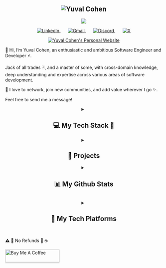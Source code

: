 <h2 align="center">
  <img src="https://readme-typing-svg.demolab.com?font=Fira+Code&size=35&duration=50&pause=3000&color=32de84&center=true&vCenter=true&width=500&height=50&lines=Yuval+Cohen;" alt="Yuval Cohen" />
</h2>
<p align="center">
  <a href="https://github.com/yuval-cohen-dev">
    <img src="https://readme-typing-svg.demolab.com/?lines=Software%20Engineer;Researcher%20and%20Developer;Lifelong%20Learner%20and%20Thinker&font=FiraCode%C2%A2er=true&width=440&height=45&color=DA70D6&vCenter=true&pause=1000&size=22" 
        />
    </a>
</p>
<p align="center">
    <a href="https://www.linkedin.com/in/yuval-cohen-dev">
        <img 
            alt="LinkedIn" 
            title="LinkedIn" 
            src="https://img.shields.io/badge/LinkedIn-0077B5?style=for-the-badge&logo=invision&logoColor=white"/>
    </a>
    &#8287;&#8287;&#8287;&#8287;&#8287;
    <a href="mailto:cohenyuval315@gmail.com">
        <img 
            alt="Gmail" 
            title="Email" 
            src="https://img.shields.io/badge/Gmail-B22222?style=for-the-badge&logo=gmail&logoColor=white"/>
    </a>    
    &#8287;&#8287;&#8287;&#8287;&#8287;          
    <a href="https://discord.com/users/355745340441362432">
        <img 
            alt="Discord" 
            title="Discord" 
            src="https://img.shields.io/badge/Discord-5865F2?style=for-the-badge&logo=discord&logoColor=white"/>
    </a>     
    &#8287;&#8287;&#8287;&#8287;&#8287;
    <a href="https://twitter.com/@YwblK">
        <img 
            alt="X" 
            title="X (formerly Twitter)" 
            src="https://img.shields.io/badge/twitter-000000?style=for-the-badge&logo=X&logoColor=white"/>
    </a> 
</p>

<p align="center">
<div align="center">
<a href="https://www.yuval-cohen.com" target="_blank">
    <img 
        alt="Yuval Cohen's Personal Website" 
        title="Yuval Cohen" 
        src="https://img.shields.io/badge/Personal%20Website-%20Y%20C%20-black?style=for-the-badge&logo=awwwards&logoColor=black&labelColor=91DD93"/>
    </a>
</div>
</p>
<div>
<p>
👋 Hi, I’m Yuval Cohen, an enthusiastic and ambitious Software Engineer and Developer ⚡️.
</p>

<p >
Jack of all trades 🃏, and a master of some, with cross-domain knowledge, deep understanding and expertise across various areas of software development.
</p>

<p >
🤝 I love to network, join new communities, and add value wherever I go ✨. 
</p>
<p >
 Feel free to send me a message!
 </p>
</div>    
<div align="center">
<details> 
    <summary>
        <h2>💻 My Tech Stack 📱</h2>
    </summary>
    </br>
    <p><span> 
        ⚠️ <strong>Important!</strong>
    </span>

⚠️ <strong>Important!</strong>: My tech stack follows a **top-left to bottom-right**. Please Keep this in mind as you explore!.
The Order hierarchy based , on 🏆 experience, 🚀 frequency of use, ❤️ preference, or 🎯 go-to choices. 

⚠️ <strong>Important!</strong>: This isn't a comprehensive list. Some lesser-known or use-case-specific technologies and libraries aren’t included here. Consider this a general overview of my main tools!

⚠️ <strong>Important!</strong>: Some sections may appear detailed or repetitive, but I assure you everything here is accurate and honest. While there are other topics I might explore in the future, I’ve only included skills and knowledge I have real experience with.
 This list reflects over decades of hands-on work in planning, designing, implementing, and testing, in addition to my bachelor’s degree.
</p>
</br>
<h3>
    👨‍💻 My Programming Languages
</h3>
</br>
<p>
    <a href="https://github.com/search?q=user%3Acohenyuval315+language%3Apython"><img alt="Python" src="https://img.shields.io/badge/Python-3776AB.svg?logo=python&logoColor=white"></a>
    <a href="https://github.com/search?q=user%3Acohenyuval315+language%3Ajavascript"><img alt="JavaScript" src="https://img.shields.io/badge/JavaScript-F7DF1E.svg?logo=javascript&logoColor=black"></a>
    <a href="https://github.com/search?q=user%3Acohenyuval315+language%3AtypeScript"><img alt="TypeScript" src="https://img.shields.io/badge/TypeScript-007ACC.svg?logo=typescript&logoColor=white"></a>
    <a href="https://github.com/search?q=user%3Acohenyuval315+language%3Ac"><img alt="C" src="https://custom-icon-badges.demolab.com/badge/C-00599C.svg?logo=c-in-hexagon&logoColor=white"></a>
    <a href="https://github.com/search?q=user%3Acohenyuval315+language%3Acpp"><img alt="C++" src="https://custom-icon-badges.demolab.com/badge/C++-00599C.svg?logo=cpp2&logoColor=white"></a>
    <a href="https://github.com/search?q=user%3Acohenyuval315+language%3Agolang"><img alt="Golang" src="https://img.shields.io/badge/Go-00ADD8.svg?logo=Go&logoColor=white"></a>
    <a href="https://github.com/search?q=user%3Acohenyuval315+language%3Ajava"><img alt="Java" src="https://custom-icon-badges.demolab.com/badge/Java-007396.svg?logo=java&logoColor=white"></a>
<a href="https://github.com/search?q=user%3Acohenyuval315+language%3Asql"><img alt="SQL" src="https://custom-icon-badges.demolab.com/badge/SQL-025E8C.svg?logo=database&logoColor=white"></a>    
    <a href="https://github.com/search?q=user%3Acohenyuval315+language%3Abash"><img alt="Bash" src="https://img.shields.io/badge/Bash-121011.svg?logo=gnu-bash&logoColor=white"></a>
    <a href="https://github.com/search?q=user%3Acohenyuval315+language%3Acsharp"><img alt="C#" src="https://custom-icon-badges.demolab.com/badge/C%23-68217A.svg?logo=cs2&logoColor=white"></a>
    <a href="https://github.com/search?q=user%3Acohenyuval315+language%3Scala"><img alt="Scala" src="https://custom-icon-badges.demolab.com/badge/Scala-DC322F.svg?logo=scala&logoColor=white"></a>    
    <a href="https://github.com/search?q=user%3Acohenyuval315+language%3Aassembly"><img alt="MIPS Assembly" src="https://custom-icon-badges.demolab.com/badge/Assembly-525252.svg?logo=asm-hex&logoColor=white"></a>
    </br>
    </br>    
    <h4> Markup and Data Formats</h4>
    <a href="https://github.com/search?q=user%3Acohenyuval315+language%3Amarkdown"><img alt="Markdown" src="https://img.shields.io/badge/Markdown-000000.svg?logo=markdown&logoColor=white"></a>    
    <a href="https://github.com/search?q=user%3Acohenyuval315+language%3Ahtml"><img alt="HTML" src="https://img.shields.io/badge/HTML-E34F26.svg?logo=html5&logoColor=white"></a>
    <a href="https://github.com/search?q=user%3Acohenyuval315+language%3Acss"><img alt="CSS" src="https://img.shields.io/badge/CSS-1572B6.svg?logo=css3&logoColor=white"></a>
    <a href="https://github.com/search?q=user%3Acohenyuval315+language%3Atex"><img alt="LaTeX" src="https://img.shields.io/badge/LaTeX-008080.svg?logo=LaTeX&logoColor=white"></a>
    <a href="#"><img alt="XML" src="https://img.shields.io/badge/XML-767C52.svg?logo=xml&logoColor=fff"></a>
    <a href="#"><img alt="JSON" src="https://img.shields.io/badge/JSON-000?logo=json&logoColor=fff"></a>
    <a href="#"><img alt="YAML" src="https://img.shields.io/badge/YAML-purple?logo=yaml&logoColor=fff"></a>
    <a href="#"><img alt="Protobuf" src="https://img.shields.io/badge/Protobuf-white?logo=protobuf&logoColor=fff"></a>
    <a href="#"><img alt="Binary" src="https://img.shields.io/badge/Binary-000?logo=archive&style=flat&logoColor=fff"></a>
</p>
</br>
<h3>
⚔️ My Core Stack 🛡
</h3>
</br>
<p>
    These are the tools and technologies that are always by my side when I code.
</p>
</br>
<p>
        <a href="#"><img alt="Linux" src="https://img.shields.io/badge/Linux-black.svg?style=for-the-badge&logo=linux&logoColor=white"></a>   
        <a href="#"><img alt="Ubuntu" src="https://img.shields.io/badge/Ubuntu-E95420?style=for-the-badge&logo=ubuntu&logoColor=white"></a>      
        <a href="#"><img alt="Oh My Zsh" src="https://img.shields.io/badge/Zsh-4E4E4E?logo=zsh&style=for-the-badge&logoColor=ffffff"></a>     
        <a href="#"><img alt="Git" src="https://img.shields.io/badge/Git-F05032.svg?logo=git&logoColor=white&style=for-the-badge"></a>                     
        <a href="#"><img alt="Docker" src="https://img.shields.io/badge/Docker-2496ED.svg?style=for-the-badge&logo=docker&logoColor=white"></a>
        <a href="#"><img alt="Docker Compose" src="https://img.shields.io/badge/Docker%20Compose-FF5C8D.svg?style=for-the-badge&logo=docker&logoColor=white"></a>        
        <a href="#"><img alt="Dev Containers" src="https://img.shields.io/static/v1?style=for-the-badge&message=Devcontainers&color=2496ED&logo=Docker&logoColor=FFFFFF&label="/></a>   
        <a href="#"><img alt="Visual_Studio_Code" src ="https://img.shields.io/badge/Visual_Studio_Code-0078D4?style=for-the-badge&logo=visual%20studio%20code&logoColor=white"></a>                          
    </p>   
</br>
<h3>
🏰 My Main IDEs  🛸
</h3>
</br>
<p>
    I'm also familiar with others like Android Studio, R, and Eclipse, but I mainly use the ones listed here.
</p>
</br>
<p>              
        <a href="#"><img alt="Visual_Studio_Code" src ="https://img.shields.io/badge/Visual_Studio_Code-0078D4?style=for-the-badge&logo=visual%20studio%20code&logoColor=white"></a>    
        <a href="#"><img alt="Pycharm" src="https://img.shields.io/badge/PyCharm-000000.svg?&style=for-the-badge&logo=PyCharm&logoColor=white"></a>        
        <a href="#"><img alt="Visual Studio" src ="https://img.shields.io/badge/Visual_Studio-5C2D91?style=for-the-badge&logo=visual%20studio&logoColor=white"></a> 
        </br>                                        
    </p>    

</br>
<details>
    <summary>
        <h3>🛠️ My Tech Stack Breakdown ⛏</h3>
    </summary>   
    <p>
        Frameworks and libraries are listed by programming language. 
        🔝 The top ones are core and used indefinitely, 
        while project-specific tools 🔧 are not included—only the main ones are shown.
    </p>   
    <details>
        <summary><h3>🐉 Python 🐲</h3></summary> 
        </br>
        <p>
            Python is one of my goto programing languages. I’m well-versed in its built-in libraries and follow PEP guidelines, with experience rooted in practical use and the official documentation.
        </p>
        </br>
        <p>
            <a href="#"><img alt="pyproject.toml" src="https://img.shields.io/badge/pyproject.toml-FB9CD7?style=for-the-badge&logo=python&logoColor=black"/></a>
            <a href="#"><img alt="pip" src="https://img.shields.io/badge/pip-3776AB?style=for-the-badge&logo=pypi&logoColor=white"/></a>
            <a href="#"><img alt="uv" src="https://img.shields.io/badge/uv-FFD43B?style=for-the-badge&logo=python&logoColor=black"/></a>
            <a href="#"><img alt="ruff" src="https://img.shields.io/badge/ruff-%23d7ff64?style=for-the-badge&logo=ruff&logoColor=black"/></a>
            <a href="#"><img alt="pre-commit" src="https://img.shields.io/badge/pre%20commit-blue?style=for-the-badge&logo=pre-commit&logoColor=white"/></a>
            <a href="#"><img alt="black" src="https://img.shields.io/badge/black-black?style=for-the-badge"/></a>
            <a href="#"><img alt="isort" src="https://img.shields.io/badge/isort-1f425f?style=for-the-badge&logo=python&logoColor=white"/></a>
            <a href="#"><img alt="pylint" src="https://img.shields.io/badge/pylint-FFD43B?style=for-the-badge&logo=python&logoColor=black"/></a>
            <a href="#"><img alt="pyright" src="https://img.shields.io/badge/pyright-007ACC?style=for-the-badge&logo=typescript&logoColor=white"/></a>
            <a href="#"><img alt="mypy" src="https://img.shields.io/badge/mypy-2C5F2D?style=for-the-badge&logo=python&logoColor=white"/></a>                
        <p>        
        <br/>
            <h4> 🚀 Frameworks </h4>
            </br>
            <p>
                <a href="#"><img alt="cython" src="https://img.shields.io/badge/cython-%23dffcef.svg?style=for-the-badge&logo=python&logoColor=lightgreen"/></a>
                <a href="#"><img alt="pytest" src="https://img.shields.io/badge/pytest-%23ffffff.svg?style=for-the-badge&logo=pytest&logoColor=2f9fe3"/></a>
                <a href="#"><img alt="Pydantic" src="https://img.shields.io/badge/Pydantic-E92063?style=for-the-badge&logo=Pydantic&logoColor=white"/></a>
                <a href="#"><img alt="sqlalchemy" src="https://img.shields.io/badge/sqlalchemy-%23013243.svg?style=for-the-badge&logo=python&logoColor=white"/></a>
                <a href="#"><img alt="fastapi" src="https://img.shields.io/badge/fastapi-109989?style=for-the-badge&logo=FASTAPI&logoColor=white"/></a>
                <a href="#"><img alt="starlette" src="https://img.shields.io/badge/starlette-%23ffaaff.svg?style=for-the-badge&logo=python&logoColor=purple"/></a>
                <a href="#"><img alt="uvicorn" src="https://img.shields.io/badge/uvicorn-%23ffadda.svg?style=for-the-badge&logo=python&logoColor=black"/></a>
                <a href="#"><img alt="gunicorn" src="https://img.shields.io/badge/gunicorn-%23ffffff.svg?style=for-the-badge&logo=python&logoColor=black"/></a>
                <a href="#"><img alt="Flask" src="https://img.shields.io/badge/Flask-000000?style=for-the-badge&logo=flask&logoColor=white"/></a>
                <a href="#"><img alt="Django" src="https://img.shields.io/badge/Django-092E20?style=for-the-badge&logo=django&logoColor=green"/></a>
                </br>
                </br>
                <a href="#"><img alt="AI And Machine Learning" src="https://img.shields.io/badge/AI%20and%20Machine Learning-black?style=for-the-badge&logo=python&logoColor=black&label=described below"/></a>    
            </p>                     
        <br/>
            <h4>📚 Libraries 📖</h4>
            </br>
            <p>
                <a href="#"><img alt="Locust" src="https://img.shields.io/badge/Locust-%23ffffff.svg?style=for-the-badge&logo=Locust&logoColor=2f9fe3"/></a>
                <a href="#"><img alt="Scrapy" src="https://img.shields.io/badge/Scrapy-%23ffffff.svg?style=for-the-badge&logo=beautifulsoup&logoColor=2f9fe3"/></a>    
                <a href="#"><img alt="BeautifulSoup" src="https://img.shields.io/badge/BeautifulSoup-%23ffffff.svg?style=for-the-badge&logo=beautifulsoup&logoColor=2f9fe3"/></a>
                <a href="#"><img alt="selenium" title="selenium" src="https://img.shields.io/badge/-selenium-%43B02A?style=for-the-badge&logo=selenium&logoColor=white"/></a>
            </p>
        </br>
        <h4>🪛 Tools 📖</h4>
        <p>
                I'm familiar with a variety of excellent tools, but I prefer the top ones. That said, the following tools hold a special place in my stack and are used on many occasions for their unique value.
        </p>     
        </br>
        <p>
            <a href="#"><img alt="pyenv" src="https://img.shields.io/badge/pyenv-4B8BBE?style=for-the-badge&logo=python&logoColor=white"/></a>
            <a href="#"><img alt="bandit" src="https://img.shields.io/badge/bandit-red?style=for-the-badge&logo=python&logoColor=white"/></a>
            <a href="#"><img alt="flake8" src="https://img.shields.io/badge/flake8-lightgrey?style=for-the-badge&logo=python&logoColor=black"/></a>
            <a href="#"><img alt="autopep8" src="https://img.shields.io/badge/autopep8-00A896?style=for-the-badge&logo=python&logoColor=white"/></a>
            <a href="#"><img alt="pyupdate" src="https://img.shields.io/badge/pyupdate-orange?style=for-the-badge&logo=python&logoColor=white"/></a>
            <a href="#"><img alt="creosote" src="https://img.shields.io/badge/CREOSOTE-8B0000?style=for-the-badge&logo=python&logoColor=white"/></a>
            <a href="#"><img alt="Code spell" src="https://img.shields.io/badge/codespell-4285F4?style=for-the-badge&logo=pre-commit&logoColor=FAB040"></a>           
        </p>
    </br>
    </details>
    <!-- 
     -->
    <details>
        <summary><h3>🐬 Javascript / Typescript ❄️</h3></summary> 
        <p>
            🏴‍☠️ Pirates 🦜
        </p>
        <p>
            <a href="#"><img alt="Node.js" src="https://img.shields.io/badge/Node%20js-339933?style=for-the-badge&logo=nodedotjs&logoColor=white" /></a>
            <a href="#"><img alt="npm" src="https://img.shields.io/badge/npm-CB3837?style=for-the-badge&logo=npm&logoColor=white" /></a>
            <a href="#"><img alt="Yarn" src="https://img.shields.io/badge/Yarn-2C8EBB?style=for-the-badge&logo=yarn&logoColor=white" /></a>
            <a href="#"><img alt="Bun" src="https://img.shields.io/badge/Bun-%23000000.svg?style=for-the-badge&logo=bun&logoColor=white" /></a>     
        </p>   
            <h4>🦄 Frameworks</h4>
            </br>
            <p>
                <a href="#"><img alt="Express.js" src="https://img.shields.io/badge/Express.js-%23404d59.svg?style=for-the-badge&logo=express&logoColor=%2361DAFB" /></a>
                <a href="#"><img alt="Fastify" src="https://img.shields.io/badge/-Fastify-000000?style=for-the-badge&logo=fastify&logoColor=white" /></a>
                <a href="#"><img alt="React" src="https://img.shields.io/badge/React-20232A?style=for-the-badge&logo=react&logoColor=61DAFB" /></a>
                <a href="#"><img alt="React Native" src="https://img.shields.io/badge/react_native-%2320232a.svg?style=for-the-badge&logo=react&logoColor=%2361DAFB" /></a>                    
                <a href="#"><img alt="Next.js" src="https://img.shields.io/badge/next%20js-000000?style=for-the-badge&logo=nextdotjs&logoColor=white" /></a>
                <a href="#"><img alt="Redux" src="https://img.shields.io/badge/Redux-593D88?style=for-the-badge&logo=redux&logoColor=white" /></a>
                <a href="#"><img alt="RxJS" src="https://img.shields.io/badge/rxjs-%23B7178C.svg?style=for-the-badge&logo=reactivex&logoColor=white" /></a>
                <a href="#"><img alt="Expo" src="https://img.shields.io/badge/Expo-white?logo=expo&style=for-the-badge&logoColor=blue" /></a>
                <a href="#"><img alt="Electron" src="https://img.shields.io/badge/Electron-2B2E3A?logo=electron&style=for-the-badge&logoColor=%2361DAFB" /></a>
                <a href="#"><img alt="Jest" src="https://img.shields.io/badge/Jest-C21325?style=for-the-badge&logo=jest&logoColor=white" /></a>
                <a href="#"><img alt="TailwindCSS" src="https://img.shields.io/badge/TailwindCSS-38B2AC?style=for-the-badge&logo=tailwindcss&logoColor=white" /></a>    
            </p>                    
          <h4>🦚 Tools</h4>
            </br>
            <p>
                <a href="#"><img alt="Webpack" src="https://img.shields.io/badge/webpack-%238DD6F9.svg?style=for-the-badge&logo=webpack&logoColor=black" /></a>                    
                <a href="#"><img alt="ESLint" src="https://img.shields.io/badge/ESLint-4B32C3?style=for-the-badge&logo=eslint&logoColor=white" /></a>
                <a href="#"><img alt="Babel" src="https://img.shields.io/badge/lint--staged-46a2f1?style=for-the-badge&logo=github-actions&logoColor=white" /></a>
                <a href="#"><img alt="Prettier" src="https://img.shields.io/badge/Prettier-F7B93E?style=for-the-badge&logo=prettier&logoColor=black" /></a>
                <a href="#"><img alt="Husky" src="https://img.shields.io/badge/Husky-000000?style=for-the-badge&logo=husky&logoColor=white" /></a>
                <a href="#"><img alt="lint-staged" src="https://img.shields.io/badge/lint--staged-46a2f1?style=for-the-badge&logo=github-actions&logoColor=white" /></a>
            </p>
            <h4>🦩 Libraries</h4>
            </br>
            <p>
                <a href="#"><img alt="Lodash" src="https://img.shields.io/badge/Lodash-3492FF?style=for-the-badge&logo=lodash&logoColor=white" /></a>
                <a href="#"><img alt="Date-fns" src="https://img.shields.io/badge/Date--fns-29b6f6?style=for-the-badge&logo=javascript&logoColor=white" /></a>
                <a href="#"><img alt="Zod" src="https://img.shields.io/badge/zod-%233068b7.svg?style=for-the-badge&logo=zod&logoColor=white" /></a>
                <a href="#"><img alt="d3.js" src="https://img.shields.io/badge/d3%20js-F9A03C?style=for-the-badge&logo=d3.js&logoColor=white" /></a>
                <a href="#"><img alt="PixiJS" src="https://img.shields.io/badge/Pixijs%20js-F9A03C?style=for-the-badge&logo=d3.js&logoColor=white" /></a>
                <a href="#"><img alt="Framer Motion" src="https://img.shields.io/badge/Framer%20Motion-EA4C89?style=for-the-badge&logo=framer&logoColor=white" /></a>
                <a href="#"><img alt="Moment.js" src="https://img.shields.io/badge/Moment.js-8D46E7?style=for-the-badge&logo=moment&logoColor=white" /></a>
                <a href="#"><img alt="Quill" src="https://img.shields.io/badge/Quill-000000?style=for-the-badge&logo=quill&logoColor=white" /></a>
                <a href="#"><img alt="Draft.js" src="https://img.shields.io/badge/Draft.js-000000?style=for-the-badge&logo=draft.js&logoColor=white" /></a>
            </p>
            </br>
            </br>
    </details>
    <!-- 
     -->
    <details>
        <summary><h3>🦍 C / C++ 🦅</h3></summary>    
        <p>
            C and C++ are powerful but need the right use case to shine. Python usually wins for efficiency, but I enjoy dabbling in parallel and distributed computing, and have fun with Unity and Arduino projects.
        </p>   
        <p>                
            <a href="#"><img alt="Makefile" src="https://img.shields.io/badge/makefile-red.svg?style=for-the-badge&logo=makefile&logoColor=black"></a>                   
            <a href="#"><img alt="MPI" src="https://img.shields.io/badge/MPI-%23FFFFFF.svg?style=for-the-badge&logoColor=white"/></a>  
            <a href="#"><img alt="OpenMP" src="https://img.shields.io/badge/OpenMP-%2376B900.svg?style=for-the-badge&logoColor=white"/></a>          
            <a href="#"><img alt="Cuda" src="https://img.shields.io/badge/cuda-000000.svg?style=for-the-badge&logo=nVIDIA&logoColor=green"></a>                
            <a href="#"><img alt="OpenCV" src="https://img.shields.io/badge/opencv-%23white.svg?style=for-the-badge&logo=opencv&logoColor=white"/></a>             
            <a href="#"><img alt="OpenGL" src="https://img.shields.io/badge/OpenGL-%23FFFFFF.svg?style=for-the-badge&logo=opengl"/></a>   
            <a href="#"><img alt="Unity" src ="https://img.shields.io/badge/Unity-00979D?style=for-the-badge&logo=unity&logoColor=white"></a>                       
            <a href="#"><img alt="Arduino" src ="https://img.shields.io/badge/Arduino-00979D?style=for-the-badge&logo=arduino&logoColor=white"></a>                       
        </p>
        </br>
        </br>
    </details>            
    <details>
        <summary><h3>🦕 Java / Scala 🐦‍🔥</h3></summary>
        <p>
        </br>
            <a href="#"><img alt="Spring Boot" src="https://img.shields.io/badge/Spring%20Boot-6DB33F?style=for-the-badge&logo=springboot&logoColor=fff"></a>      
            <a href="#"><img alt="gradle" src ="https://img.shields.io/badge/gradle-02303A?style=for-the-badge&logo=gradle&logoColor=white"></a>          
            <a href="#"><img alt="Android" src="https://img.shields.io/badge/Android-3DDC84?style=for-the-badge&logo=android&logoColor=white"></a> 
            <a href="#"><img alt="Spark" src="https://img.shields.io/badge/Spark-3DDC84?style=for-the-badge&logo=spark&logoColor=white"></a>   
        </p>
    </details>
    </br>
    </br>
</details>                                

<details>
    <summary><h3>✈️ Softwares</h3></summary>  
    </br>
    <p>
        Tools I'm familiar with, enjoy working with, and find incredibly powerful.
    </p>
    </br>
    <p>
        <a href="#"><img alt="Apache Kafka" src="https://img.shields.io/badge/Apache_Kafka-231F20?style=for-the-badge&logo=apache-kafka&logoColor=white"></a>
        <a href="#"><img alt="Apache_Spark" src ="https://img.shields.io/badge/Apache_Spark-FFFFFF?style=for-the-badge&logo=apachespark&logoColor=#E35A16"></a>
        <a href="#"><img alt="Nginx" src="https://img.shields.io/badge/nginx-%23009639.svg?style=for-the-badge&logo=nginx&logoColor=white"></a>
        <a href="#"><img alt="Kubernetes" src="https://img.shields.io/badge/Kubernetes-326CE5?style=for-the-badge&logo=Kubernetes&logoColor=white"></a>            
        <a href="#"><img alt="Jenkins" src="https://img.shields.io/badge/jenkins-%232C5263.svg?style=for-the-badge&logo=jenkins&logoColor=white"></a>
        <a href="#" ><img alt="grafana" title="Microsoft Teams" src="https://img.shields.io/badge/grafana-%23F46800.svg?style=for-the-badge&logo=grafana&logoColor=white"></a>
        <a href="#" ><img alt="Prometheus" title="Microsoft Teams" src="https://img.shields.io/badge/Prometheus-E6522C?style=for-the-badge&logo=Prometheus&logoColor=white"></a>                 
        <a href="#"><img alt="Hadoop" src ="https://img.shields.io/badge/rabbitmq-%23FF6600.svg?&style=for-the-badge&logo=rabbitmq&logoColor=white"></a>                  
        <a href="#"><img alt="Rabbit MQ" src ="https://img.shields.io/badge/rabbitmq-%23FF6600.svg?&style=for-the-badge&logo=rabbitmq&logoColor=white"></a>              
        <a href="#" ><img alt="OpenTelemetry" title="Microsoft Teams" src="https://img.shields.io/badge/OpenTelemetry-FFFFFF?&style=for-the-badge&logo=opentelemetry&logoColor=black"></a>          
    </p>      
    </br>  
</details>     

<!-- <details>
    <summary><h3>Frameworks</h3></summary>  
    </br>
    <p>
    </p>
    </br>
    <p>         
        <a href="#" ><img alt="OpenTelemetry" title="Microsoft Teams" src="https://img.shields.io/badge/OpenTelemetry-FFFFFF?&style=for-the-badge&logo=opentelemetry&logoColor=black"></a>          
    </p>        
</details>        -->

<details>
        <summary><h3>💣 My Databases 🧨</h3></summary>  
        </br>
        <p>
            PostgreSQL is my go-to for SQL databases, while MongoDB is my preferred choice for NoSQL or vectors. Redis is a powerhouse as an in-memory database—flexible and with endless use cases. SQLite has always been reliable. Elasticsearch is something I often find myself needing for various projects. Cassandra is a beautiful distributed database I’d love to use more often when the right use case arises.
        </p>
        </br>
        <p>
            <a href="#"><img alt="PostgreSQL" src ="https://img.shields.io/badge/postgres-%23316192.svg?style=for-the-badge&logo=postgresql&logoColor=white"></a>    
            <a href="#"><img alt="MongoDB" src ="https://img.shields.io/badge/MongoDB-4ea94b.svg?style=for-the-badge&logo=mongodb&logoColor=white"></a>        
            <a href="#"><img alt="Redis" src ="https://img.shields.io/badge/redis-%23DD0031.svg?&style=for-the-badge&logo=redis&logoColor=white"></a>          
            <a href="#"><img alt="SQLite" src ="https://img.shields.io/badge/SQLite-07405e.svg?style=for-the-badge&logo=sqlite&logoColor=white"></a>     
            <a href="#"><img alt="Elastic_Search" src ="https://img.shields.io/badge/Elastic_Search-005571?style=for-the-badge&logo=elasticsearch&logoColor=white"></a>                           
            <a href="#"><img alt="Cassandra" src ="https://img.shields.io/badge/Cassandra-%231287B1.svg?style=for-the-badge&logo=apache-cassandra&logoColor=white"></a>        
            <a href="#"><img alt="DynamoDB" src ="https://img.shields.io/badge/DynamoDB-4053D6?style=for-the-badge&logo=amazondynamodb&logoColor=fff"></a>      
            <a href="#"><img alt="Neo4j" src ="https://img.shields.io/badge/Neo4j-008CC1?style=for-the-badge&logo=neo4j&logoColor=white"></a>   
            <a href="#"><img alt="MySQL" src="https://img.shields.io/badge/mysql-4479A1.svg?style=for-the-badge&logo=mysql&logoColor=white"></a>
            <a href="#"><img alt="Oracle" src ="https://img.shields.io/badge/Oracle-F00000.svg?style=for-the-badge&logo=oracle&logoColor=white"></a>                          
            <a href="#"><img alt="Microsoft SQL Server" src ="https://img.shields.io/badge/Microsoft%20SQL%20Server-CC2927?style=for-the-badge&logo=microsoft%20sql%20server&logoColor=white"></a>
        </p>
</details>   

<details>
        <summary><h3>🚀 My Deployment & Hosting</h3></summary>  
        </br>
        <p>
            I'm grateful for GitHub for free hosting with GitHub Pages, and GitHub Actions is a fantastic tool. I’ve used Heroku in the past and now rely on Vercel for free hosting. For servers, I use AWS EC2, EKS, or other AWS services. Domains are purchased through GoDaddy, and Cloudflare is a must-have for every website I manage. I'll likely explore more cloud providers in the future, such as GCP and Azure.
        </p>     
        </br>
        <p>  
            <a href="#"><img alt="GitHub Pages" src="https://img.shields.io/badge/GitHub%20Pages-121013?style=for-the-badge&logo=github&logoColor=white"></a>
            <a href="#"><img alt="Github Actions" src="https://img.shields.io/badge/Github%20Actions-282a2e?style=for-the-badge&logo=githubactions&logoColor=367cfe"></a>            
            <a href="#"><img alt="Heroku" src="https://img.shields.io/badge/Heroku-430098.svg?style=for-the-badge&logo=heroku&logoColor=white"></a>    
            <a href="#"><img alt="Vercel" src="https://img.shields.io/badge/Vercel-000000.svg?style=for-the-badge&logo=vercel"></a>
            <a href="#"><img alt="AWS" src="https://img.shields.io/badge/AWS-000000.svg?style=for-the-badge&logo=amazon&logoColor=yellow"></a>        
            <a href="#"><img alt="GoDaddy" src="https://img.shields.io/badge/GoDaddy-white.svg?style=for-the-badge&logo=godaddy&logoColor=olive"></a>
            <a href="#"><img alt="Cloudflare" src="https://img.shields.io/badge/Cloudflare-white.svg?style=for-the-badge&logo=cloudflare&logoColor=orange"></a>                
            <!-- 
            <a href="#"><img alt="Microsoft Azure" src="https://img.shields.io/badge/DigitalOcrean-white.svg?logo=digitalocean&logoColor=blue"></a>       
            <a href="#"><img alt="Google Cloud" src="https://img.shields.io/badge/Google_Cloud-4285F4?style=for-the-badge&logo=google-cloud&logoColor=white"></a>                     
            <a href="#"><img alt="Azure" src="https://img.shields.io/badge/Microsoft_Azure-0089D6?style=for-the-badge&logo=microsoft-azure&logoColor=white"></a>                 
            <a href="#"><img alt="GCP" src="https://img.shields.io/badge/GCP-white.svg?logo=gcp&logoColor=blue"></a>   
             -->            
        </p>  
</details>   

<!-- 
<details >
    <summary><h3>My Programming SKills</h3></summary>       
        <details open>
            <summary><h4>My Paradigms</h4></summary>  
            <p>
                <a href="#"><img alt="Object-Oriented Programming (OOP)" src="https://img.shields.io/badge/OOP-006F68?style=for-the-badge"></a>
                <a href="#"><img alt="Functional Programming" src="https://img.shields.io/badge/Functional%20Programming-5D7F54?style=for-the-badge"></a>
                <a href="#"><img alt="Reactive Programming" src="https://img.shields.io/badge/Reactive%20Programming-4B6A6D?style=for-the-badge"></a>
                <a href="#"><img alt="Concurrent Programming" src="https://img.shields.io/badge/Concurrent%20Programming-8B7F00?style=for-the-badge"></a>
                <a href="#"><img alt="Parallel Programming" src="https://img.shields.io/badge/Parallel%20Programming-AE8C00?style=for-the-badge"></a>
                <a href="#"><img alt="Distributed Programming" src="https://img.shields.io/badge/Distributed%20Programming-407C48?style=for-the-badge"></a>
                <a href="#"><img alt="Aspect-Oriented Programming" src="https://img.shields.io/badge/ACP-407C48?style=for-the-badge"></a>
                <a href="#"><img alt="Generic Programming" src="https://img.shields.io/badge/Generic-407C48?style=for-the-badge"></a>
                <a href="#"><img alt="Contract Programming" src="https://img.shields.io/badge/Contract%20Programming-407C48?style=for-the-badge"></a>
                <a href="#"><img alt="Cloud Computing" src="https://img.shields.io/badge/Cloud%20Computing-00B39F?style=for-the-badge"></a>
            </p>
        </details> 
        <details open>
            <summary><h4>My Core Concepts and basics</h4></summary>  
            <p>
                <a href="#"><img alt="Data Structures" src="https://img.shields.io/badge/Data%20Structures-4C89B9?style=for-the-badge"></a>
                <a href="#"><img alt="Algorithms" src="https://img.shields.io/badge/Algorithms-4C89B9?style=for-the-badge"></a>
                <a href="#"><img alt="Design Patterns" src="https://img.shields.io/badge/Design%20Patterns-76C876?style=for-the-badge"></a>
                <a href="#"><img alt="Single responsibility, Open–closed, Liskov substitution, Interface segregation, Dependency inversion (SOLID)" src="https://img.shields.io/badge/SOLID-3A8BB6?style=for-the-badge"></a>
                <a href="#"><img alt="DRY" src="https://img.shields.io/badge/DRY-3A8BB6?style=for-the-badge"></a>
                <a href="#"><img alt="Keep it simple stupid(KISS)" src="https://img.shields.io/badge/KISS-3A8BB6?style=for-the-badge"></a>
                <a href="#"><img alt="You Aren't Gonna Need It(YAGNI)" src="https://img.shields.io/badge/YAGNI-3A8BB6?style=for-the-badge"></a>
                <a href="#"><img alt="easier to ask forgiveness than permission(EAFP)" src="https://img.shields.io/badge/EAFP-3A8BB6?style=for-the-badge"></a>
                <a href="#"><img alt="Look before you leap(LBYL)" src="https://img.shields.io/badge/LBYL-3A8BB6?style=for-the-badge"></a>                
                <a href="#"><img alt="single source of truth (SSOT)" src="https://img.shields.io/badge/SSOT-3A8BB6?style=for-the-badge"></a>
                <a href="#"><img alt="command–query separation (CQS)" src="https://img.shields.io/badge/CQS-3A8BB6?style=for-the-badge"></a>
                <a href="#"><img alt="Observability" src="https://img.shields.io/badge/Observability-7F9EC3?style=for-the-badge"></a>
                <a href="#"><img alt="Code Quality" src="https://img.shields.io/badge/Code%20Quality-55CC00?style=for-the-badge"></a>
                <a href="#"><img alt="Debugging" src="https://img.shields.io/badge/Debugging-FF8C00?style=for-the-badge"></a>
                <a href="#"><img alt="Testing" src="https://img.shields.io/badge/Testing-FF8C00?style=for-the-badge"></a>
                <a href="#"><img alt="Deployment" src="https://img.shields.io/badge/Deployment-FF8C00?style=for-the-badge"></a>
                <a href="#"><img alt="Profiling" src="https://img.shields.io/badge/Profiling-13A693?style=for-the-badge"></a>
                <a href="#"><img alt="Error Handling" src="https://img.shields.io/badge/Error%20Handling-F44336?style=for-the-badge"></a>
                <a href="#"><img alt="Refactoring" src="https://img.shields.io/badge/Refactoring-8A2D95?style=for-the-badge"></a>
                <a href="#"><img alt="Version Control" src="https://img.shields.io/badge/Version%20Control-8A2D95?style=for-the-badge"></a>
                <a href="#"><img alt="Documentation" src="https://img.shields.io/badge/Documentation-FFB700?style=for-the-badge"></a>
                <a href="#"><img alt="Security" src="https://img.shields.io/badge/Security-FF5147?style=for-the-badge"></a>
            </p>
            </details>       
            <details open>
            <summary><h4>My Methodologies</h4></summary>  
                <p>
                    <a href="#"><img alt="CI/CD" src="https://img.shields.io/badge/CI%2FCD-FF6A33?style=for-the-badge"></a>
                    <a href="#"><img alt="Domain-Driven Design (DDD)" src="https://img.shields.io/badge/DDD-4E73DF?style=for-the-badge"></a>
                    <a href="#"><img alt="Agile Methodology" src="https://img.shields.io/badge/Agile%20Methodology-FFB1C1?style=for-the-badge"></a>
                    <a href="#"><img alt="Scrum" src="https://img.shields.io/badge/Scrum-62296B?style=for-the-badge"></a>
                    <a href="#"><img alt="Waterfall" src="https://img.shields.io/badge/Waterfall-62296B?style=for-the-badge"></a>
                    <a href="#"><img alt="Test-Driven Development (TDD)" src="https://img.shields.io/badge/TDD-E84C3C?style=for-the-badge"></a>
                    <a href="#"><img alt="Research and development (R&D)" src="https://img.shields.io/badge/Research%20and%20development-FF6A33?style=for-the-badge"></a>
                    <a href="#"><img alt="DevOps" src="https://img.shields.io/badge/DevOps-FF6A33?style=for-the-badge"></a>
                    <a href="#"><img alt="Behavior-Driven Development (BDD)" src="https://img.shields.io/badge/BDDD-E84C3C?style=for-the-badge"></a>
                </p>  
            </details>
            <details open>
            <details open>
                <summary><h4>Design & Architecture & Development</h4></summary>  
                <p>
                    <a href="#"><img alt="software development life cycle (SDLC)" src="https://img.shields.io/badge/Web%20Development-9B59B6?style=for-the-badge"></a>
                    <a href="#"><img alt="Software engineering" src="https://img.shields.io/badge/Software%20Architecture-FF6A33?style=for-the-badge"></a>
                    <a href="#"><img alt="Software Design" src="https://img.shields.io/badge/Software%20Design-FF6347?style=for-the-badge"></a>
                    <a href="#"><img alt="Software Architecture" src="https://img.shields.io/badge/Software%20Architecture-FF6A33?style=for-the-badge"></a>
                    <a href="#"><img alt="Database Design" src="https://img.shields.io/badge/Database%20Design-DB4437?style=for-the-badge"></a>
                    <a href="#"><img alt="Monolithic" src="https://img.shields.io/badge/Monolithic-FD5733?style=for-the-badge"></a>
                    <a href="#"><img alt="Microservices" src="https://img.shields.io/badge/Microservices-FF5733?style=for-the-badge"></a>
                    <a href="#"><img alt="Serverless Architecture" src="https://img.shields.io/badge/Serverless%20Computing-00BFFF?style=for-the-badge"></a>
                    <a href="#"><img alt="Distributed Systems" src="https://img.shields.io/badge/Distributed%20Systems-2980B9?style=for-the-badge"></a>
                    <a href="#"><img alt="Service-oriented architecture (SOA)" src="https://img.shields.io/badge/SOA-2980B9?style=for-the-badge"></a>
                    <a href="#"><img alt="Command Query Responsibility Segregation" src="https://img.shields.io/badge/CQRS-2980B9?style=for-the-badge"></a>
                    <a href="#"><img alt="Multitenancy" src="https://img.shields.io/badge/Multitenancy-2980B9?style=for-the-badge"></a>
                    <a href="#"><img alt="Software Development" src="https://img.shields.io/badge/Software%20Development-9B59B6?style=for-the-badge"></a>
                    <a href="#"><img alt="Web Development" src="https://img.shields.io/badge/Web%20Development-9B59B6?style=for-the-badge"></a>
                    <a href="#"><img alt="API Development" src="https://img.shields.io/badge/API%20Development-00BFFF?style=for-the-badge"></a>
                    <a href="#"><img alt="Mobile Development" src="https://img.shields.io/badge/Mobile%20Development-2980B9?style=for-the-badge"></a>
                    <a href="#"><img alt="RESTful Services" src="https://img.shields.io/badge/RESTful%20Services-7FFFD4?style=for-the-badge"></a>
                    <a href="#"><img alt="Data-Driven" src="https://img.shields.io/badge/Data%20Driven-4C8C2F?style=for-the-badge"></a>
                    <a href="#"><img alt="Event-Driven" src="https://img.shields.io/badge/Event%20Driven-4C8C2F?style=for-the-badge"></a>
                </p>
                </details>                
            <details open>
                <summary><h4>Testing</h4></summary>  
                <p>
                    <a href="#"><img alt="Unit Testing" src="https://img.shields.io/badge/Unit%20Testing-4CAF50?style=for-the-badge"></a>
                    <a href="#"><img alt="System Testing" src="https://img.shields.io/badge/System%20Testing-1E90FF?style=for-the-badge"></a>
                    <a href="#"><img alt="Load Testing" src="https://img.shields.io/badge/Load%20Testing-F08080?style=for-the-badge"></a>
                    <a href="#"><img alt="Test Automation" src="https://img.shields.io/badge/Test%20Automation-6A5ACD?style=for-the-badge"></a>
                    <a href="#"><img alt="End-to-End Testing" src="https://img.shields.io/badge/End%20to%20End%20Testing-FF6347?style=for-the-badge"></a>
                </p>
            </details>          
            <details open>
                <summary><h4>Standards & Regulations and Conventions</h4></summary> 
                <p>
                    <a href="#"><img alt="PEP 8" src="https://img.shields.io/badge/PEP%208-3083B8?style=for-the-badge"></a>
                    <a href="#"><img alt="GDPR" src="https://img.shields.io/badge/GDPR-5F6368?style=for-the-badge"></a>
                    <a href="#"><img alt="RFC" src="https://img.shields.io/badge/RFC-00B2A9?style=for-the-badge"></a>
                    <a href="#"><img alt="ISO" src="https://img.shields.io/badge/ISO%2027001-27B2B2?style=for-the-badge"></a>
                    <a href="#"><img alt="IEEE Standards" src="https://img.shields.io/badge/IEEE-000000?style=for-the-badge"></a>
                    <a href="#"><img alt="Proof of Concept (POC)" src="https://img.shields.io/badge/POC-FF6347?style=for-the-badge"></a>
                    <a href="#"><img alt="Open Systems Interconnection (OSI)" src="https://img.shields.io/badge/OSI-FF6347?style=for-the-badge"></a>
                </p>
            </details>                      
    </details>
        </p>       
        </br> 
        </br>
</details>     -->

<!-- <details open>
    <summary><h3>Specific Concepts</h3></summary>  
    <p>
        <a href="#"><img alt="Identity Management" src="https://img.shields.io/badge/Authentication%20%26%20Authorization-9B59B6?style=for-the-badge&logo=keycloak&logoColor=white"></a>
        <a href="#"><img alt="Web Scraping" src="https://img.shields.io/badge/Web%20Scraping-FF6347?style=for-the-badge&logo=scrapy&logoColor=white"></a>
        <a href="#"><img alt="Cloud Storage" src="https://img.shields.io/badge/Cloud%20Storage-1ABC9C?style=for-the-badge&logo=google-cloud&logoColor=white"></a>
        <a href="#"><img alt="WebSockets & Sockets" src="https://img.shields.io/badge/Cloud%20Computing-1ABC9C?style=for-the-badge&logo=aws&logoColor=white"></a>
    <p>      
-->

<details>
    <summary><h3>🧬 Data Science, AI and Machine Learning  🧪</h3></summary>  
    </br>
    <p>
        <a href="#"><img alt="jupyter" src="https://img.shields.io/badge/jupyter-%2300A4A6.svg?style=for-the-badge&logo=jupyter&logoColor=white"/></a>
        <a href="#"><img alt="googlecolab" src="https://img.shields.io/badge/Google%20Colab-%239C27B0.svg?style=for-the-badge&logo=googlecolab&logoColor=white"/></a>                        
        <a href="#"><img alt="numpy" src="https://img.shields.io/badge/numpy-%23013243.svg?style=for-the-badge&logo=numpy&logoColor=white"/></a>
        <a href="#"><img alt="pandas" src="https://img.shields.io/badge/pandas-%23160400.svg?style=for-the-badge&logo=pandas&logoColor=white"/></a>
        <a href="#"><img alt="scikit-learn" src="https://img.shields.io/badge/scikit--learn-%23228B22.svg?style=for-the-badge&logo=scikit-learn&logoColor=white"/></a>
        <a href="#"><img alt="Matplotlib" src="https://img.shields.io/badge/Matplotlib-%233F51B5.svg?style=for-the-badge&logo=Matplotlib&logoColor=white"/></a>
        <a href="#"><img alt="PyTorch" src="https://img.shields.io/badge/PyTorch-%23FF7F50?style=for-the-badge&logo=pytorch&logoColor=white"/></a>
        <a href="#"><img alt="Keras" src="https://img.shields.io/badge/Keras-%23D32F2F?style=for-the-badge&logo=keras&logoColor=white"/></a>
        <a href="#"><img alt="TensorFlow" src="https://img.shields.io/badge/TensorFlow-%239C27B0?style=for-the-badge&logo=tensorflow&logoColor=white"/></a>                            
        <a href="#"><img alt="transformers" src="https://img.shields.io/badge/transformers-1C3C3C?style=for-the-badge&logo=langchain&logoColor=white"/></a>
        <a href="#"><img alt="HuggingFace" src="https://img.shields.io/badge/-HuggingFace-%23FF4081?style=for-the-badge&logo=HuggingFace&logoColor=black"/></a>                            
        <a href="#"><img alt="seaborn" src="https://img.shields.io/badge/seaborn-%2314B1AB.svg?style=for-the-badge&logo=scikit-learn&logoColor=white"/></a>                            
        <a href="#"><img alt="SciPy" src="https://img.shields.io/badge/SciPy-%233F51B5.svg?style=for-the-badge&logo=SciPy&logoColor=white"/></a>
        <a href="#"><img alt="langchain" src="https://img.shields.io/badge/langchain-%230D47A1?style=for-the-badge&logo=langchain&logoColor=white"/></a>
        <a href="#"><img alt="NLTK" src="https://img.shields.io/badge/NLTK-%23FF5722?style=for-the-badge&logo=tensorflow&logoColor=white"/></a>
    </p>
    </br> 
        <h4>🤖 AI Services</h3>
        <p>
            These AI services are a huge time-saver for me, but I use them strategically. They’re not always fully reliable, especially with niche or complex topics. For non-common code or tricky subjects, they often need strong prompts and my own understanding to make them useful. Without that, they can be pretty inaccurate. I mainly rely on the classic GPT for general tasks, but I’ll switch to others when necessary, especially for quick learning with proper checks.
        </p>
        </br>
        <p>
            <a href="#"><img alt="Chat GPT" src="https://img.shields.io/badge/Chat%20GPT-black?style=for-the-badge&logo=openai&logoColor=white"></a>
            <a href="#"><img alt="Google Gemini" src="https://img.shields.io/badge/Google%20Gemini-white?style=for-the-badge&logo=googlegemini&logoColor=blue"></a>
            <a href="#"><img alt="Claude" src="https://img.shields.io/badge/Claude-8E75B2?style=for-the-badge&logo=googlegemini&logoColor=white"></a>
            <a href="#"><img alt="Blackbox AI" src="https://img.shields.io/badge/Blackbox_AI-8E75B2?style=for-the-badge&logo=googlegemini&logoColor=white"></a>
        </p>
        </br>
        <h4>💫 AI Models</h3>
        <p>
            AI models I’ve trained or run locally, often using open-source code or models from platforms like Hugging Face and Civitai.
        </p>
        </br>
        <p>
            <a href="#"><img alt="Stable diffusion" src="https://img.shields.io/badge/Stable_diffusion-8E75B2?style=for-the-badge&logo=googlegemini&logoColor=white"></a>
            <a href="#"><img alt="Stylgan" src="https://img.shields.io/badge/Stylgan-8E75B2?style=for-the-badge&logo=googlegemini&logoColor=white"></a>
            <a href="#"><img alt="Google FLAN-T5" src="https://img.shields.io/badge/Google%20FLAN-T5-blue?style=for-the-badge&logo=googlegemini&logoColor=white"></a>
        </p>
    </p>
    <br>
</details>    

<!-- <details>
    <summary><h3> Communication, Resources and Other</h3></summary>  
    <h3>🤝 Collaboration Tools</h3>
        These are the tools I’m comfortable with for working with others or teams.
    <p>
        <a href="#"><img alt="Jira" src="https://img.shields.io/badge/jira-%230A0FFF.svg?style=for-the-badge&logo=jira&logoColor=white"></a>
        <a href="#"><img alt="Slack" src="https://img.shields.io/badge/Slack-4A154B?logo=slack&style=for-the-badge&logoColor=fff"></a>
        <a href="#"><img alt="Trello" title="Trello" src="https://img.shields.io/badge/Trello-%23026AA7.svg?style=for-the-badge&logo=Trello&logoColor=white"></a>
        <a href="#"><img alt="Monday" title="Monday" src="https://img.shields.io/badge/Monday-%23026AA7.svg?style=for-the-badge&logo=monday&logoColor=white"></a>
        <a href="#"><img alt="Discord" title="Dev Pro Tips Discord Server" src="https://img.shields.io/badge/Discord-7289DA?style=for-the-badge&logo=discord&logoColor=white"></a>
        <a href="#"><img alt="Microsoft Teams" title="Microsoft Teams" src="https://img.shields.io/badge/Microsoft_Teams-6264A7?style=for-the-badge&logo=microsoft-teams&logoColor=white"></a>
        <a href="#"><img alt="Zoom" title="Zoom" src="https://img.shields.io/badge/Zoom-2D8CFF?style=for-the-badge&logo=zoom&logoColor=white"></a>
        <a href="#"><img alt="Google Meet" src="https://img.shields.io/badge/Google%20Meet-00897B?style=for-the-badge&logo=google-meet&logoColor=white"></a>
    </p>
    <h3>📠 My Office Tools</h3>
        <p>Document tools I’ve used and am familiar with.</p> 
        <p>I’ve had plenty of experience with office tools—used them all through school, high school, academia, and beyond.</p>
    <p>
        <a href="#"><img alt="Google Docs" src="https://img.shields.io/badge/Google%20Docs-4285F4?style=for-the-badge&logo=google-docs&logoColor=white"></a>
        <a href="#"><img alt="Google Sheets" src="https://img.shields.io/badge/Google%20Sheets-34A853?style=for-the-badge&logo=google-sheets&logoColor=white"></a>    
        <a href="#"><img alt="Microsoft Word" src="https://img.shields.io/badge/Microsoft_Word-2B579A?style=for-the-badge&logo=microsoft-word&logoColor=white"></a>
        <a href="#"><img alt="Microsoft Excel" src="https://img.shields.io/badge/Microsoft_Excel-217346?style=for-the-badge&logo=microsoft-excel&logoColor=white"></a>
        <a href="#"><img alt="Microsoft Powerpoint" src="https://img.shields.io/badge/Microsoft_PowerPoint-B7472A?style=for-the-badge&logo=microsoft-powerpoint&logoColor=white"></a>
        <a href="#"><img alt="OpenOffice" src="https://img.shields.io/badge/OpenOffice-0E85CD?style=for-the-badge&logo=ApacheOpenOffice&logoColor=white"></a>
        <a href="#"><img alt="LibreOffice" src="https://img.shields.io/badge/LibreOffice-18A303?style=for-the-badge&logo=LibreOffice&logoColor=white"></a>
    </p>    
    <h3>🌈 My Web Browsers</h3>
    <p>
    I stick to my browsers—no Edge, no Safari, no matter how hard Microsoft tries to convince me.
    </p>
    <p>
        <a href="#"><img alt="Google Chrome" src="https://img.shields.io/badge/Google_chrome-4285F4?style=for-the-badge&logo=Google-chrome&logoColor=white"></a>
        <a href="#"><img alt="Firefox Browser" src="https://img.shields.io/badge/Firefox_Browser-FF7139?style=for-the-badge&logo=Firefox-Browser&logoColor=white"></a>
        <a href="#"><img alt="Tor Browser" src="https://img.shields.io/badge/Tor_Browser-7D4698?style=for-the-badge&logo=Tor-Browser&logoColor=white"></a>
    </p>
    <h3>🌅 My Favorite Everyday Softwares</h3>
    <p>My personal use softwares.</p>
        <p>
            I can't live without obsidian,
            and if you like books, nothing compares to the quality of librera.
        </p>
    <p>
        <a href="#"><img alt="Obsidian" src="https://img.shields.io/badge/Obsidian-483699?style=for-the-badge&logo=Obsidian&logoColor=white"></a>
        <a href="#"><img alt="Librera" src="https://img.shields.io/badge/Librera-white?logo=obs-studio&style=for-the-badge&logoColor=black"></a>
        <a href="#"><img alt="OBS Studio" src="https://img.shields.io/badge/OBS_Studio-302E31?logo=obs-studio&style=for-the-badge&logoColor=white"></a>
        <a href="#"><img alt="Team viewer" src="https://img.shields.io/badge/Team_Viewer-blue?logo=teamviewer&style=for-the-badge&logoColor=white"></a>
        <a href="#"><img alt="Wireshark" src="https://img.shields.io/badge/Wireshark-1679A7?style=for-the-badge&logo=Wireshark&logoColor=white"></a>
        <a href="#"><img alt="uTorrent" src="https://img.shields.io/badge/uTorrent-lightgreen?style=for-the-badge&logo=utorrent&logoColor=black"></a>
        <a href="#"><img alt="SysinternalsSuite" src="https://img.shields.io/badge/SysinternalsSuite-1679A7?style=for-the-badge&logo=windows&logoColor=white"></a>
        <a href="#"><img alt="Notepad++" src="https://img.shields.io/badge/Notepad++-90E59A.svg?style=for-the-badge&logo=notepad%2B%2B&logoColor=black"></a>
        <a href="#"><img alt="Mihon" src ="https://img.shields.io/badge/Mihon-white.svg?style=for-the-badge&logo=mihon%2B%2B&logoColor=blue"></a>          
    </p>    
    <h3>💌 My Favorite Web Resources</h3>
        <p>Some websites I truly appreciate: <strong>Stack Overflow</strong> is a godsend, <strong>Wikipedia</strong> basically raised me, and <strong>GeeksforGeeks</strong> contributed a lot to my DSA. My adventures on <strong>Google Scholar</strong> and <strong>ResearchGate</strong>, exploring research papers, is truly satisfying.
    </p>  
    <p>
        <a href="#"><img alt="Stack Overflow" src="https://img.shields.io/badge/-Stack%20Overflow-FE7A16?style=for-the-badge&logo=stack-overflow&logoColor=white"></a>
        <a href="#"><img alt="Wikipedia" src="https://img.shields.io/badge/Wikipedia-%23000000.svg?style=for-the-badge&logo=wikipedia&logoColor=white"></a>
        <a href="#"><img alt="GeeksForGeeks" src="https://img.shields.io/badge/GeeksforGeeks-gray?style=for-the-badge&logo=geeksforgeeks&logoColor=35914c"></a>
        <a href="#"><img alt="Google Scholar" src="https://img.shields.io/badge/Google%20Scholar-4285F4?style=for-the-badge&logo=google-scholar&logoColor=white"></a>
        <a href="#"><img alt="ResearchGate" title="ResearchGate" src="https://img.shields.io/badge/ResearchGate-00CCBB?style=for-the-badge&logo=ResearchGate&logoColor=white"></a>
        <a href="#"><img alt="Academia" src="https://img.shields.io/badge/Academia-fff?style=for-the-badge&logo=academia&logoColor=black"></a>
        <a href="#"><img alt="W3Schools" src="https://img.shields.io/badge/W3Schools-04AA6D?style=for-the-badge&logo=W3Schools&logoColor=white"></a>
        <a href="#"><img alt="YouTube" title="YouTube" src="https://img.shields.io/badge/YouTube-%23FF0000.svg?style=for-the-badge&logo=YouTube&logoColor=white"></a>
    </p>    
    </br>
</details>
</br>
    </br> -->

</details> 
<details> 
    <summary><h2>📘 Projects</h2></summary>
    <div align="left">
        <div>
            <h3></h3>
        </div>
    </div>
    <p>
        <a href="https://github.com/yuval-cohen-dev?tab=repositories&sort=stargazers">
            <img 
                alt="All Repositories" 
                title="All Repositories" 
                src="https://custom-icon-badges.demolab.com/badge/-Click%20Here%20For%20All%20My%20Repos-1F222E?style=for-the-badge&logoColor=white&logo=repo"/>
        </a>
    </p>
    </br>
</details>

<details> 
    <summary><h2>📊 My Github Stats</h2></summary>
    </br>
    <p align="center">
        <a href="https://github.com/yuval-cohen-dev">
        <img 
            title="🔥 Streak Stats 🔥" 
            alt="yuval-cohen-dev's streak" 
            src="https://github-readme-streak-stats-eight.vercel.app/?user=yuval-cohen-dev&show_icons=true&theme=tokyonight&hide_border=true&short_numbers=true&background=transparent"  
        />
        </a>
        <a href="https://github.com/anuraghazra/github-readme-stats">
            <img
                alt="Cohenyuval315's Github Stats" 
                height="192px"
                src="https://denvercoder1-github-readme-stats.vercel.app/api/?username=yuval-cohen-dev&show_icons=true&include_all_commits=true&count_private=true&theme=tokyonight&hide_border=true&bg_color=00000000" 
            />
        </a>
        <a 
            href="https://github.com/anuraghazra/github-readme-stats">
            <img 
                height="192px"
                alt="Cohenyuval315's Top Languages" 
                src="https://denvercoder1-github-readme-stats.vercel.app/api/top-langs/?username=yuval-cohen-dev&langs_count=8&layout=compact&theme=tokyonight&hide_border=true&bg_color=00000000&hide=Jupyter%20Notebook,Roff" 
            />
        </a>
        <a 
            href="https://github.com/yuval-cohen-dev/github-readme-activity-graph">
            <img 
                alt="yuval-cohen-dev's Activity Graph" 
                src="https://github-readme-activity-graph.vercel.app/graph/?username=yuval-cohen-dev&bg_color=00000000&color=F8D866&line=F85D7F&point=FFFFFF&hide_border=true" 
            />
        </a>
        <h3>⚡ Recent GitHub Activity</h3>
        </br>
        </details> 
    </p>

<!--START_SECTION:activity-->

<!--END_SECTION:activity-->
</details>
<details>
    <summary><h2>💎 My Tech Platforms</h2></summary>
    </br>
    <p>                        
        <a target="_blank" href="https://github.com/yuval-cohen-dev"><img alt="Github" title="Github" src="https://img.shields.io/badge/GitHub-100000?style=for-the-badge&logo=github&logoColor=white"/></a>               
        <br/>                 
        <a target="_blank" href="https://leetcode.com/u/steel315/"><img alt="Leet Code" title="Leet Code"src="https://img.shields.io/badge/LeetCode-000000?style=for-the-badge&logo=LeetCode&logoColor=#d16c06"></a>    
        </br>
        <a target="_blank" href="https://www.kaggle.com/yuvalcohen315/"><img alt="Kaggle" title="Kaggle"src="https://img.shields.io/badge/Kaggle-035a7d?style=for-the-badge&logo=kaggle&logoColor=white"/> </a>         
        </br>
        <a target="_blank" href="https://codeforces.com/profile/Steel315"><img alt="Code Forces" src="https://img.shields.io/badge/Codeforces-1F8ACB?style=for-the-badge&logo=Codeforces&logoColor=white"></a> 
        </br>
        <a target="_blank" href="https://www.codewars.com/users/HarderThanSteel"><img alt="Code Wars" src="https://img.shields.io/badge/Codewars-B1361E?style=for-the-badge&logo=Codewars&logoColor=white"></a>                   
    </p>
</details> 
</br>
<p align="left">
    ⚠️ 🚧 No Refunds 🥸 ☕️
</p>
<p align="left">
    <a href="https://www.buymeacoffee.com/cohenyuval315" target="_blank">
        <img 
            src="https://www.buymeacoffee.com/assets/img/custom_images/orange_img.png" 
            alt="Buy Me A Coffee" 
            style="height: 41px !important;width: 174px !important;box-shadow: 0px 3px 2px 0px rgba(190, 190, 190, 0.5) !important;-webkit-box-shadow: 0px 3px 2px 0px rgba(190, 190, 190, 0.5) !important;" >
    </a>
</p>
